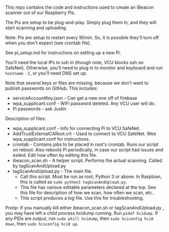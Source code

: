 This repo contains the code and instructions used to create an iBeacon scanner out of our Raspberry Pis.

The Pis are setup to be plug-and-play. Simply plug them in, and they will start scanning and uploading.

Note: Pis are setup to restart every 90min. So, it is possible they'll turn off when you don't expect (see crontab file).

See pi_setup.md for instructions on setting up a new Pi.

You'll need the local IPs to ssh in (though note, VCU blocks ssh on SafeNet).
Otherwise, you'll need to plug in to monitor and keyboard and run `hostname -I`, or you'll need DNS set up.

Note that several keys or files are missing, because we don't want to publish passwords on GitHub.
This includes: 
- serviceAccountKey.json - Can get a new one off of firebase
- wpa_supplicant.conf - WiFi password deleted. Any VCU user will do.
- Pi passwords - ask Justin

Description of files:
- wpa_supplicant.conf - Info for connecting Pi to VCU SafeNet.
- AddTrustExternalCARoot.crt - Used to connect to VCU SafeNet. Wee wpa_supplicant.conf for instructions.
- crontab - Contains jobs to be placed in root's crontab. Runs our script on reboot. Also reboots Pi periodically, in case our script had issues and exited. Edit how often by editing this file.
- ibeacon_scan.sh - A helper script. Performs the actual scanning. Called by tagScanAndUpload.py
- tagScanAndUpload.py - The main file. 
	- Call this script. Must be run as root, Python 3 or above. In Raspbian, this is called as `sudo python3 tagScanAndUpload.py`. 
	- This file has various editable parameters declared at the top. See this file for description of how we scan, how often we scan, etc.. 
	- This script produces a log file. Use this for troubleshooting.
	
Protip: If you manually kill either ibeacon_scan.sh or tagScanAndUpload.py , you may have left a child process hcidump running.
Run `pidof hcidump`. If any PIDs are output, run `sudo pkill hcidump`, then `sudo hciconfig hci0 down`, then `sudo hciconfig hci0 up`.